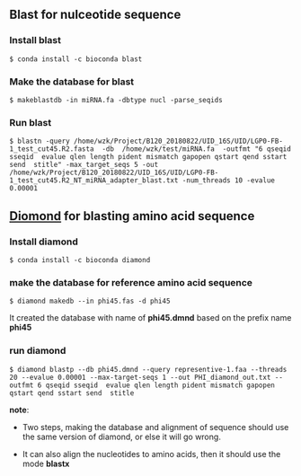 ## Blast for nulceotide sequence

### Install blast
```
$ conda install -c bioconda blast 
```

### Make the database for blast

```
$ makeblastdb -in miRNA.fa -dbtype nucl -parse_seqids
```

### Run blast
```
$ blastn -query /home/wzk/Project/B120_20180822/UID_16S/UID/LGP0-FB-1_test_cut45.R2.fasta  -db  /home/wzk/test/miRNA.fa  -outfmt "6 qseqid sseqid  evalue qlen length pident mismatch gapopen qstart qend sstart send  stitle" -max_target_seqs 5 -out /home/wzk/Project/B120_20180822/UID_16S/UID/LGP0-FB-1_test_cut45.R2_NT_miRNA_adapter_blast.txt -num_threads 10 -evalue 0.00001
```

## [Diomond](https://github.com/bbuchfink/diamond) for blasting amino acid sequence

### Install diamond
```
$ conda install -c bioconda diamond
```

### make the database for reference amino acid sequence
```
$ diamond makedb --in phi45.fas -d phi45
```

It created the database with name of **phi45.dmnd** based on the prefix name **phi45**

### run diamond
```
$ diamond blastp --db phi45.dmnd --query representive-1.faa --threads 20 --evalue 0.00001 --max-target-seqs 1 --out PHI_diamond_out.txt --outfmt 6 qseqid sseqid  evalue qlen length pident mismatch gapopen qstart qend sstart send  stitle
```

**note**: 

* Two steps, making the database and alignment of sequence should use the same version of diamond, or else it will go wrong.

* It can also align the nucleotides to amino acids, then it should use the mode **blastx**



